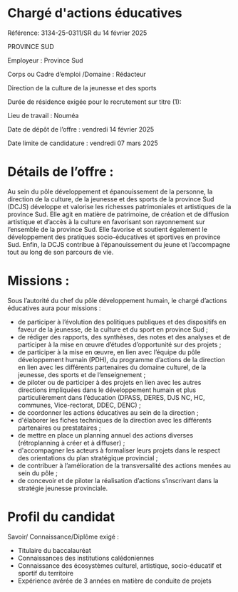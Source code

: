 # Chargé d'actions éducatives

Référence: 3134-25-0311/SR du 14 février 2025

PROVINCE SUD

Employeur : Province Sud

Corps ou Cadre d’emploi /Domaine : Rédacteur

Direction de la culture de la jeunesse et des sports

Durée de résidence exigée pour le recrutement sur titre (1):

Lieu de travail : Nouméa

Date de dépôt de l’offre : vendredi 14 février 2025

Date limite de candidature : vendredi 07 mars 2025

# Détails de l’offre :

Au sein du pôle développement et épanouissement de la personne, la direction de la culture, de la jeunesse et des sports de la province Sud (DCJS) développe et valorise les richesses patrimoniales et artistiques de la province Sud. Elle agit en matière de patrimoine, de création et de diffusion artistique et d’accès à la culture en favorisant son rayonnement sur l’ensemble de la province Sud. Elle favorise et soutient également le développement des pratiques socio-éducatives et sportives en province Sud. Enfin, la DCJS contribue à l’épanouissement du jeune et l’accompagne tout au long de son parcours de vie.

# Missions :

Sous l’autorité du chef du pôle développement humain, le chargé d’actions éducatives aura pour missions :

- de participer à l’évolution des politiques publiques et des dispositifs en faveur de la jeunesse, de la culture et du sport en province Sud ;
- de rédiger des rapports, des synthèses, des notes et des analyses et de participer à la mise en œuvre d’études d’opportunité sur des projets ;
- de participer à la mise en œuvre, en lien avec l’équipe du pôle développement humain (PDH), du programme d’actions de la direction en lien avec les différents partenaires du domaine culturel, de la jeunesse, des sports et de l’enseignement ;
- de piloter ou de participer à des projets en lien avec les autres directions impliquées dans le développement humain et plus particulièrement dans l’éducation (DPASS, DERES, DJS NC, HC, communes, Vice-rectorat, DDEC, DENC) ;
- de coordonner les actions éducatives au sein de la direction ;
- d'élaborer les fiches techniques de la direction avec les différents partenaires ou prestataires ;
- de mettre en place un planning annuel des actions diverses (rétroplanning à créer et à diffuser) ;
- d'accompagner les acteurs à formaliser leurs projets dans le respect des orientations du plan stratégique provincial ;
- de contribuer à l’amélioration de la transversalité des actions menées au sein du pôle ;
- de concevoir et de piloter la réalisation d’actions s’inscrivant dans la stratégie jeunesse provinciale.

# Profil du candidat

Savoir/ Connaissance/Diplôme exigé :

- Titulaire du baccalauréat
- Connaissances des institutions calédoniennes
- Connaissance des écosystèmes culturel, artistique, socio-éducatif et sportif du territoire
- Expérience avérée de 3 années en matière de conduite de projets